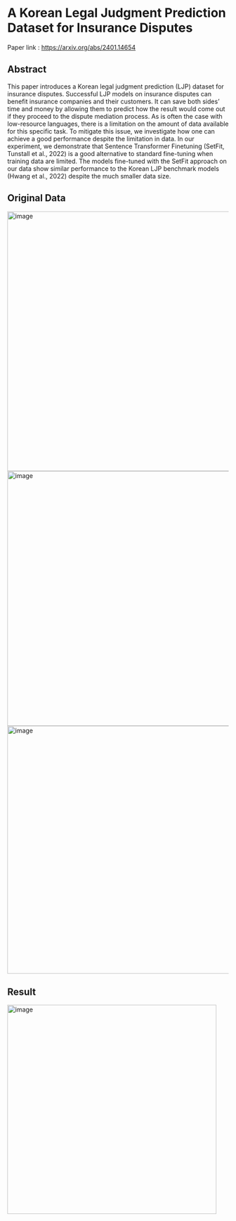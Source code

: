 # A Korean Legal Judgment Prediction Dataset for Insurance Disputes

Paper link : https://arxiv.org/abs/2401.14654

## Abstract
This paper introduces a Korean legal judgment prediction (LJP) dataset for insurance disputes. Successful LJP models on insurance disputes can benefit insurance companies and their customers. It can save both sides’ time and money by allowing them to predict how the result would come out if they proceed to the dispute mediation process. As is often the case with low-resource languages, there is a limitation on the amount of data available for this specific task. To mitigate this issue, we investigate how one can achieve a good performance despite the limitation in data. In our experiment, we demonstrate that Sentence Transformer Finetuning (SetFit, Tunstall et al., 2022) is a good alternative to standard fine-tuning when training data are limited. The models fine-tuned with the SetFit approach on our data show similar performance to the Korean LJP benchmark models (Hwang et al., 2022) despite the much smaller data size.


## Original Data
<img width="591" alt="image" src="https://github.com/bcmin1018/insurance_project/assets/101251439/1d4f6333-ba53-461b-87c9-a2ac4a9095e9">
<img width="580" alt="image" src="https://github.com/bcmin1018/insurance_project/assets/101251439/4ed772da-54ab-48b8-88f2-a30e61006104">
<img width="564" alt="image" src="https://github.com/bcmin1018/insurance_project/assets/101251439/6ae77a1a-6492-47ed-afaa-00d9dad8d3f8">


## 


## Result
<img width="476" alt="image" src="https://github.com/bcmin1018/insurance_project/assets/101251439/60c1cf80-4efa-4854-a688-e21c9f100cca">

